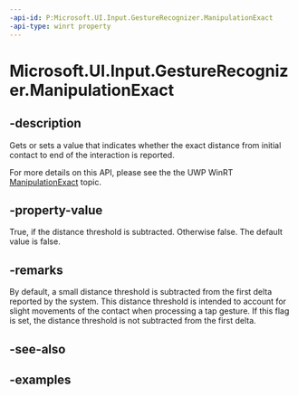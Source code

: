 ```yaml
---
-api-id: P:Microsoft.UI.Input.GestureRecognizer.ManipulationExact
-api-type: winrt property
---
```


# Microsoft.UI.Input.GestureRecognizer.ManipulationExact

<!--
public bool ManipulationExact { get; set; }
-->

## -description

Gets or sets a value that indicates whether the exact distance from initial contact to end of the interaction is reported.

For more details on this API, please see the the UWP WinRT [ManipulationExact](/uwp/api/windows.ui.input.gesturerecognizer.manipulationexact) topic.

## -property-value

True, if the distance threshold is subtracted. Otherwise false. The default value is false.

## -remarks

By default, a small distance threshold is subtracted from the first delta reported by the system. This distance threshold is intended to account for slight movements of the contact when processing a tap gesture. If this flag is set, the distance threshold is not subtracted from the first delta.

## -see-also

## -examples
